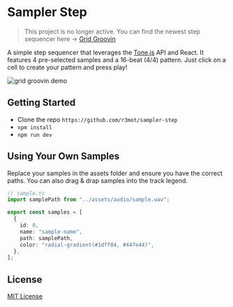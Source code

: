 # Sampler Step

> This project is no longer active. You can find the newest step sequencer here -> [Grid Groovin](https://github.com/r3mot/grid-groove)

A simple step sequencer that leverages the [Tone.js](https://tonejs.github.io) API and React. It features 4 pre-selected samples and a 16-beat (4/4) pattern. Just click on a cell to create your pattern and press play!

![grid groovin demo](https://user-images.githubusercontent.com/88360543/226132825-2661fe64-b8ae-43b3-af2b-a8520cd50a87.gif)

 ## Getting Started
 - Clone the repo ```https://github.com/r3mot/sampler-step```
 - ```npm install```
 - ```npm run dev```


## Using Your Own Samples
Replace your samples in the assets folder and ensure you have the correct paths.
You can also drag & drap samples into the track legend.

```typescript
// sample.ts
import samplePath from "../assets/audio/sample.wav";

export const samples = [
  {
    id: 0,
    name: "sample-name",
    path: samplePath,
    color: "radial-gradient(#1dff04, #447e44)", 
  },
];

```

## License

[MIT License](https://choosealicense.com/licenses/mit/)
